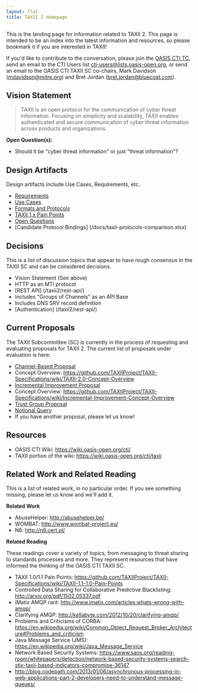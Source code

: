 ```yaml
---
layout: flat
title: TAXII 2 Homepage
---
```


This is the landing page for information related to TAXII 2. This page is intended to be an index into
the latest information and resources, so please bookmark it if you are interested in TAXII!

If you'd like to contribute to the conversation, please join the [OASIS CTI TC](https://www.oasis-open.org/committees/cti/),
send an email to the CTI Users list cti-users@lists.oasis-open.org, or send an email to the 
OASIS CTI TAXII SC co-chairs, Mark Davidson (mdavidson@mitre.org) and Bret Jordan (bret.jordan@bluecoat.com).

## Vision Statement
> TAXII is an open protocol for the communication of cyber threat information. Focusing on simplicity and scalability, TAXII enables authenticated and secure communication of cyber threat information across products and organizations.

**Open Question(s):**

* Should it be "cyber threat information" or just "threat information"?

## Design Artifacts
Design artifacts include Use Cases, Requirements, etc.

* [Requirements](https://github.com/TAXIIProject/TAXII-Specifications/wiki/TAXII-2.0-Requirements)
* [Use Cases](https://github.com/TAXIIProject/TAXII-Specifications/wiki/TAXII-2.0-Use-Cases)
* [Formats and Protocols](https://github.com/TAXIIProject/TAXII-Specifications/wiki/TAXII-2.0-Formats-and-Protocols)
* [TAXII 1.x Pain Points](https://github.com/TAXIIProject/TAXII-Specifications/wiki/TAXII-1.1-1.0-Pain-Points)
* [Open Questions](https://github.com/TAXIIProject/TAXII-Specifications/wiki/TAXII-2.0-Open-Questions)
* [Candidate Protocol Bindings] (/docs/taxii-protocols-comparison.xlsx)

## Decisions
This is a list of discussion topics that appear to have rough consensus in the TAXII SC and can be considered decisions.

* Vision Statement (See above)
* HTTP as an MTI protocol
* [REST API] (/taxii2/rest-api/)
 * Includes "Groups of Channels" as an API Base
 * Includes DNS SRV record definition
* [Authentication] (/taxii2/rest-api/)

## Current Proposals
The TAXII Subcommittee (SC) is currently in the process of requesting and evaluating proposals for TAXII 2. 
The current list of proposals under evaluation is here:

* [Channel-Based Proposal](https://github.com/TAXIIProject/TAXII-Specifications/wiki/Possible-TAXII-2.0:-Channel-based-TAXII)
 * Concept Overview: https://github.com/TAXIIProject/TAXII-Specifications/wiki/TAXII-2.0-Concept-Overview
* [Incremental Improvement Proposal](https://github.com/TAXIIProject/TAXII-Specifications/wiki/Possible-TAXII-:-Incremental-Improvement)
 * Concept Overview: https://github.com/TAXIIProject/TAXII-Specifications/wiki/Incremental-Improvement-Concept-Overview
* [Trust Group Proposal](http://blog.threatloop.com/post/127598238937/taxii-stix-v20-proposal)
* [Notional Query](/taxii2/notional-query-api/)
* If you have another proposal, please let us know!

## Resources
* OASIS CTI Wiki: https://wiki.oasis-open.org/cti/
 * TAXII portion of the wiki: https://wiki.oasis-open.org/cti/taxii

## Related Work and Related Reading
This is a list of related work, in no particular order. If you see something missing, please let us know and we'll add it.

**Related Work**

* AbuseHelper: http://abusehelper.be/
* WOMBAT: http://www.wombat-project.eu/
* N6: http://n6.cert.pl/


**Related Reading**

These readings cover a variety of topics, from messaging to threat sharing to standards processes and more. They represent resources
that have informed the thinking of the OASIS CTI TAXII SC.

* TAXII 1.0/1.1 Pain Points: https://github.com/TAXIIProject/TAXII-Specifications/wiki/TAXII-1.1-1.0-Pain-Points
* Controlled Data Sharing for Collaborative Predictive Blacklisting: http://arxiv.org/pdf/1502.05337.pdf
* iMatix AMQP rant: http://www.imatix.com/articles:whats-wrong-with-amqp/
* Clarifying AMQP: http://kellabyte.com/2012/10/20/clarifying-amqp/
* Problems and Criticisms of CORBA: https://en.wikipedia.org/wiki/Common_Object_Request_Broker_Architecture#Problems_and_criticism
* Java Message Service (JMS): https://en.wikipedia.org/wiki/Java_Message_Service
* Network Based Security Systems: https://www.sans.org/reading-room/whitepapers/detection/network-based-security-systems-search-stix-taxii-based-indicators-compromise-36147
* http://blog.codepath.com/2013/01/06/asynchronous-processing-in-web-applications-part-2-developers-need-to-understand-message-queues/
